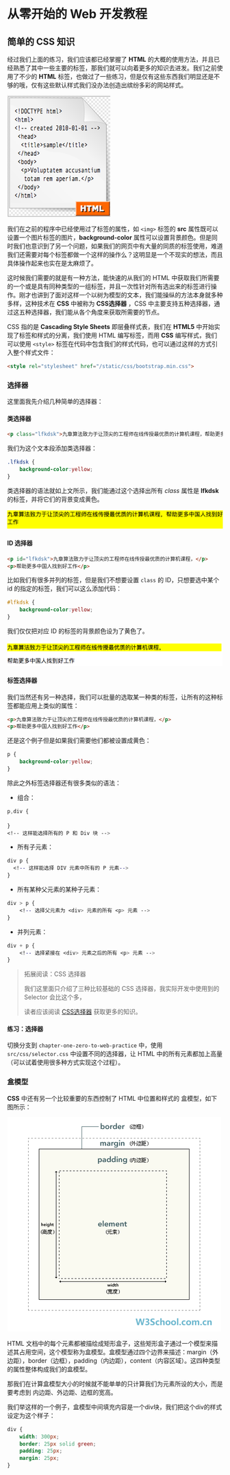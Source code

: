 # 从零开始的 Web 开发教程



## 简单的 CSS 知识

经过我们上面的练习，我们应该都已经掌握了 **HTML** 的大概的使用方法，并且已经熟悉了其中一些主要的标签，那我们就可以向着更多的知识去进发。我们之前使用了不少的 **HTML** 标签，也做过了一些练习，但是仅有这些东西我们明显还是不够的哦，仅有这些默认样式我们没办法创造出缤纷多彩的网站样式。

![header](chapter_2_zero_to_web_css/HTML.png)

我们在之前的程序中已经使用过了标签的属性，如 `<img>` 标签的 **src** 属性既可以设置一个图片标签的图片，**background-color** 属性可以设置背景颜色。但是同时我们也意识到了另一个问题，如果我们的网页中有大量的同质的标签使用，难道我们还需要对每个标签都做一个这样的操作么？这明显是一个不现实的想法，而且具体操作起来也实在是太麻烦了。

这时候我们需要的就是有一种方法，能快速的从我们的 HTML 中获取我们所需要的一个或是具有同种类型的一组标签，并且一次性针对所有选出来的标签进行操作。刚才也讲到了面对这样一个以树为模型的文本，我们能操纵的方法本身就多种多样，这种技术在 **CSS** 中被称为 **CSS选择器** ，CSS 中主要支持五种选择器，通过这五种选择器，我们能从各个角度来获取所需要的节点。

CSS 指的是 **Cascading Style Sheets** 即层叠样式表，我们在 **HTML5** 中开始实现了标签和样式的分离，我们使用 HTML 编写标签，而用 **CSS** 编写样式，我们可以使用 `<style>` 标签在代码中包含我们的样式代码，也可以通过这样的方式引入整个样式文件：

``` html
<style rel="stylesheet" href="/static/css/bootstrap.min.css">
```

### 选择器

这里面我先介绍几种简单的选择器：

#### 类选择器

``` html
<p class="lfkdsk">九章算法致力于让顶尖的工程师在线传授最优质的计算机课程，帮助更多中国人找到好工作</p>
```

我们为这个文本段添加类选择器：

``` css
.lfkdsk {
	background-color:yellow;
}
```

类选择器的语法就如上文所示，我们能通过这个选择出所有 *class* 属性是 **lfkdsk** 的标签，并将它们的背景变成黄色。

![header](chapter_2_zero_to_web_css/class-selector.png)


#### ID 选择器

``` html
<p id="lfkdsk">九章算法致力于让顶尖的工程师在线传授最优质的计算机课程，</p>
<p>帮助更多中国人找到好工作</p>
```

比如我们有很多并列的标签，但是我们不想要设置 `class` 的 ID，只想要选中某个 id 的指定的标签，我们可以这么添加代码：

``` css
#lfkdsk { 
	background-color:yellow;
}
```

我们仅仅把对应 ID 的标签的背景颜色设为了黄色了。

![header](chapter_2_zero_to_web_css/id-selector.png)

#### 标签选择器

我们当然还有另一种选择，我们可以批量的选取某一种类的标签，让所有的这种标签都能应用上类似的属性：

``` html
<p>九章算法致力于让顶尖的工程师在线传授最优质的计算机课程，</p>
<p>帮助更多中国人找到好工作</p>
```

还是这个例子但是如果我们需要他们都被设置成黄色：

``` css
p { 
	background-color:yellow;
}
```

除此之外标签选择器还有很多类似的语法：

* 组合：

``` css
p,div {
  
}
<!-- 这样能选择所有的 P 和 Div 块 -->
```

* 所有子元素：

``` css
div p {
  <!-- 这样能选择 DIV 元素中所有的 P 元素-->
}
```

* 所有某种父元素的某种子元素：

``` css
div > p {
    <!-- 选择父元素为 <div> 元素的所有 <p> 元素 -->
}
```

* 并列元素：

``` css
div + p {
    <!-- 选择紧接在 <div> 元素之后的所有 <p> 元素 -->
}
```

> 拓展阅读：CSS 选择器
>
> 我们这里面只介绍了三种比较基础的 CSS 选择器，我实际开发中使用到的 Selector 会比这个多，
>
> 读者应该阅读 [CSS选择器](http://www.w3school.com.cn/cssref/css_selectors.ASP) 获取更多的知识。

#### 练习：选择器

切换分支到 `chapter-one-zero-to-web-practice` 中，使用 `src/css/selector.css` 中设置不同的选择器，让 HTML 中的所有元素都加上高量（可以试着使用很多种方式实现这个过程）。

### 盒模型

**CSS** 中还有另一个比较重要的东西控制了 HTML 中位置和样式的 盒模型，如下图所示：

![box](chapter_2_zero_to_web_css/box-model.gif)

HTML 文档中的每个元素都被描绘成矩形盒子，这些矩形盒子通过一个模型来描述其占用空间，这个模型称为盒模型。盒模型通过四个边界来描述：margin（外边距），border（边框），padding（内边距），content（内容区域）。这四种类型的属性整体构成我们的盒模型。

那我们在计算盒模型大小的时候就不能单单的只计算我们为元素所设的大小，而是要考虑到 内边距、外边距、边框的宽高。

我们举这样的一个例子，盒模型中间填充内容是一个div块，我们把这个div的样式设定为这个样子：

``` css
div {
    width: 300px;
    border: 25px solid green;
    padding: 25px;
    margin: 25px;
}
```

